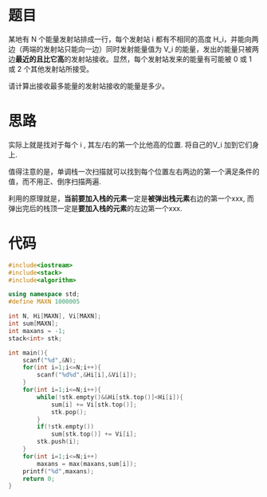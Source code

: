 # 题目

某地有 N 个能量发射站排成一行，每个发射站 i 都有不相同的高度 H_i，并能向两边（两端的发射站只能向一边）同时发射能量值为 V_i 的能量，发出的能量只被两边**最近的且比它高**的发射站接收。显然，每个发射站发来的能量有可能被 0 或 1 或 2 个其他发射站所接受。

请计算出接收最多能量的发射站接收的能量是多少。

# 思路

实际上就是找对于每个 i , 其左/右的第一个比他高的位置. 将自己的V_i 加到它们身上.

值得注意的是，单调栈一次扫描就可以找到每个位置左右两边的第一个满足条件的值，而不用正、倒序扫描两遍. 

利用的原理就是，**当前要加入栈的元素**一定是**被弹出栈元素**右边的第一个xxx, 而弹出完后的栈顶一定是**要加入栈的元素**的左边第一个xxx.



# 代码

```cpp
#include<iostream>
#include<stack>
#include<algorithm>

using namespace std;
#define MAXN 1000005

int N, Hi[MAXN], Vi[MAXN];
int sum[MAXN];
int maxans = -1;
stack<int> stk;

int main(){
    scanf("%d",&N);
    for(int i=1;i<=N;i++){
        scanf("%d%d",&Hi[i],&Vi[i]);
    }
    for(int i=1;i<=N;i++){
        while(!stk.empty()&&Hi[stk.top()]<Hi[i]){
            sum[i] += Vi[stk.top()];
            stk.pop();
        }
        if(!stk.empty())
            sum[stk.top()] += Vi[i];
        stk.push(i);
    }
    for(int i=1;i<=N;i++)
        maxans = max(maxans,sum[i]);
    printf("%d",maxans);
    return 0;
}
```

